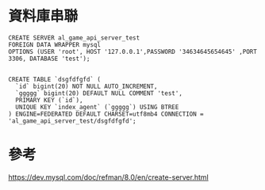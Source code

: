 # 資料庫串聯
    
    CREATE SERVER al_game_api_server_test
    FOREIGN DATA WRAPPER mysql
    OPTIONS (USER 'root', HOST '127.0.0.1',PASSWORD '34634645654645' ,PORT 3306, DATABASE 'test');
    
    
    CREATE TABLE `dsgfdfgfd` (
      `id` bigint(20) NOT NULL AUTO_INCREMENT,
      `ggggg` bigint(20) DEFAULT NULL COMMENT 'test',
      PRIMARY KEY (`id`),
      UNIQUE KEY `index_agent` (`ggggg`) USING BTREE
    ) ENGINE=FEDERATED DEFAULT CHARSET=utf8mb4 CONNECTION = 'al_game_api_server_test/dsgfdfgfd';
    
    
    
    
    

# 參考
https://dev.mysql.com/doc/refman/8.0/en/create-server.html
    
    
    
    
    
    
